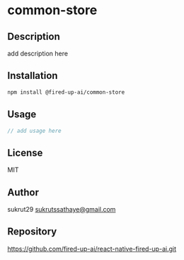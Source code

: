 # common-store

## Description
add description here

## Installation
```bash
npm install @fired-up-ai/common-store
```

## Usage
```typescript
// add usage here
```

## License
MIT

## Author
sukrut29 <sukrutssathaye@gmail.com>

## Repository
https://github.com/fired-up-ai/react-native-fired-up-ai.git

